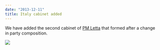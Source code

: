 ```yaml
---
date: "2013-12-11"
title: Italy cabinet added
---
```


We have added the second cabinet of [PM Letta](http://dev.parlgov.org/data/ita/cabinet-party/2013-11-18/) that formed after a change in party composition.

![](/images/parliament-european-union.jpg)
